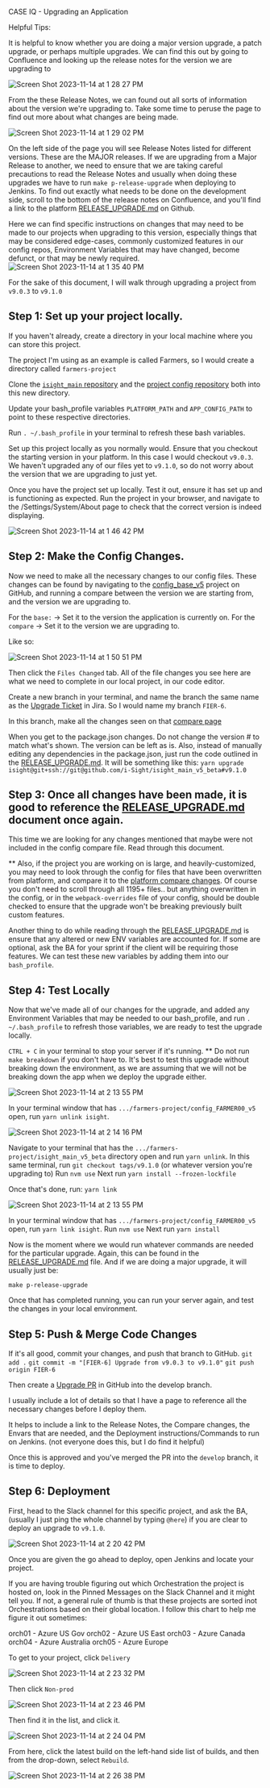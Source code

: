 CASE IQ - Upgrading an Application

Helpful Tips:

It is helpful to know whether you are doing a major version upgrade, a patch upgrade, or perhaps multiple upgrades. We can find this out by going to Confluence and looking up the release notes for the version we are upgrading to

![Screen Shot 2023-11-14 at 1 28 27 PM](https://github.com/CExKForsyth/kyle_notes/assets/95767293/e5bce4b3-8413-4e67-bee9-977eb9335baf)

From the these Release Notes, we can found out all sorts of information about the version we're upgrading to. Take some time to peruse the page to find out more about what changes are being made.

![Screen Shot 2023-11-14 at 1 29 02 PM](https://github.com/CExKForsyth/kyle_notes/assets/95767293/16e4a9d0-06d4-4c3f-8941-a9e821c864fd)

On the left side of the page you will see Release Notes listed for different versions. These are the MAJOR releases. If we are upgrading from a Major Release to another, we need to ensure that we are taking careful precautions to read the Release Notes and usually when doing these upgrades we have to run `make p-release-upgrade` when deploying to Jenkins. To find out exactly what needs to be done on the development side, scroll to the bottom of the release notes on Confluence, and you'll find a link to the platform [RELEASE_UPGRADE.md](https://github.com/i-Sight/isight_main_v5_beta/blob/bba2f365536cfc8b22b013215526866631520975/RELEASE_UPGRADE.md) on Github.

Here we can find specific instructions on changes that may need to be made to our projects when upgrading to this version, especially things that may be considered edge-cases, commonly customized features in our config repos, Environment Variables that may have changed, become defunct, or that may be newly required.
![Screen Shot 2023-11-14 at 1 35 40 PM](https://github.com/CExKForsyth/kyle_notes/assets/95767293/3daf4691-a7cc-4f7a-9371-b0df1aaa4548)

For the sake of this document, I will walk through upgrading a project from `v9.0.3` to `v9.1.0`

## Step 1: Set up your project locally. 

If you haven't already, create a directory in your local machine where you can store this project. 

The project I'm using as an example is called Farmers, so I would create a directory called `farmers-project`

Clone the [`isight_main` repository](https://github.com/i-Sight/isight_main_v5_beta) and the [project config repository](https://github.com/i-Sight/config_FARMER00_v5) both into this new directory. 

Update your bash_profile variables `PLATFORM_PATH` and `APP_CONFIG_PATH` to point to these respective directories.

Run `. ~/.bash_profile` in your terminal to refresh these bash variables. 

Set up this project locally as you normally would. Ensure that you checkout the starting version in your platform. In this case I would checkout `v9.0.3`. We haven't upgraded any of our files yet to `v9.1.0`, so do not worry about the version that we are upgrading to just yet. 

Once you have the project set up locally. Test it out, ensure it has set up and is functioning as expected. Run the project in your browser, and navigate to the /Settings/System/About page to check that the correct version is indeed displaying. 

![Screen Shot 2023-11-14 at 1 46 42 PM](https://github.com/CExKForsyth/kyle_notes/assets/95767293/b20a90b2-f4a2-4737-aaaa-2fc10bbcbf1b)

## Step 2: Make the Config Changes.

Now we need to make all the necessary changes to our config files. These changes can be found by navigating to the [config_base_v5](https://github.com/i-Sight/config_base_v5/compare) project on GitHub, and running a compare between the version we are starting from, and the version we are upgrading to.

For the `base:` -> Set it to the version the application is currently on.
For the `compare` -> Set it to the version we are upgrading to.

Like so:

![Screen Shot 2023-11-14 at 1 50 51 PM](https://github.com/CExKForsyth/kyle_notes/assets/95767293/59983d51-a21e-4a70-b615-b43eef9172d8)

Then click the `Files Changed` tab. All of the file changes you see here are what we need to complete in our local project, in our code editor. 

Create a new branch in your terminal, and name the branch the same name as the [Upgrade Ticket](https://caseiq.atlassian.net/browse/FIER-6?focusedCommentId=820847) in Jira. So I would name my branch `FIER-6`.

In this branch, make all the changes seen on that [compare page](https://github.com/i-Sight/config_base_v5/compare/v9.0.3...v9.1.0)

When you get to the package.json changes. Do not change the version # to match what's shown. The version can be left as is. Also, instead of manually editing any dependencies in the package.json, just run the code outlined in the [RELEASE_UPGRADE.md](https://github.com/i-Sight/isight_main_v5_beta/blob/v9.1.0/RELEASE_UPGRADE.md). It will be something like this:
`yarn upgrade isight@git+ssh://git@github.com/i-Sight/isight_main_v5_beta#v9.1.0`

## Step 3: Once all changes have been made, it is good to reference the [RELEASE_UPGRADE.md](https://github.com/i-Sight/isight_main_v5_beta/blob/v9.1.0/RELEASE_UPGRADE.md) document once again.

This time we are looking for any changes mentioned that maybe were not included in the config compare file. Read through this document. 

** Also, if the project you are working on is large, and heavily-customized, you may need to look through the config for files that have been overwritten from platform, and compare it to the [platform compare changes](https://github.com/i-Sight/isight_main_v5_beta/compare/v9.0.3...v9.1.0). Of course you don't need to scroll through all 1195+ files.. but anything overwritten in the config, or in the `webpack-overrides` file of your config, should be double checked to ensure that the upgrade won't be breaking previously built custom features.

Another thing to do while reading through the [RELEASE_UPGRADE.md](https://github.com/i-Sight/isight_main_v5_beta/blob/v9.1.0/RELEASE_UPGRADE.md) is ensure that any altered or new ENV variables are accounted for. If some are optional, ask the BA for your sprint if the client will be requiring those features. We can test these new variables by adding them into our `bash_profile`. 

## Step 4: Test Locally

Now that we've made all of our changes for the upgrade, and added any Environment Variables that may be needed to our bash_profile, and run `. ~/.bash_profile` to refresh those variables, we are ready to test the upgrade locally. 

`CTRL + C` in your terminal to stop your server if it's running. ** Do not run `make breakdown` if you don't have to. It's best to test this upgrade without breaking down the environment, as we are assuming that we will not be breaking down the app when we deploy the upgrade either.

![Screen Shot 2023-11-14 at 2 13 55 PM](https://github.com/CExKForsyth/kyle_notes/assets/95767293/df72f3b4-5ae9-4949-9b21-573f19dc40c7)

In your terminal window that has `.../farmers-project/config_FARMER00_v5` open, run `yarn unlink isight`.

![Screen Shot 2023-11-14 at 2 14 16 PM](https://github.com/CExKForsyth/kyle_notes/assets/95767293/ef17e8eb-a81e-473e-91da-26774830e786)

Navigate to your terminal that has the `.../farmers-project/isight_main_v5_beta` directory open and run `yarn unlink`.
In this same terminal, run `git checkout tags/v9.1.0` (or whatever version you're upgrading to)
Run `nvm use`
Next run `yarn install --frozen-lockfile`

Once that's done, run: `yarn link`

![Screen Shot 2023-11-14 at 2 13 55 PM](https://github.com/CExKForsyth/kyle_notes/assets/95767293/df72f3b4-5ae9-4949-9b21-573f19dc40c7)

In your terminal window that has `.../farmers-project/config_FARMER00_v5` open, run `yarn link isight`.
Run `nvm use`
Next run `yarn install`

Now is the moment where we would run whatever commands are needed for the particular upgrade. Again, this can be found in the [RELEASE_UPGRADE.md](https://github.com/i-Sight/isight_main_v5_beta/blob/v9.1.0/RELEASE_UPGRADE.md) file. And if we are doing a major upgrade, it will usually just be:

`make p-release-upgrade`

Once that has completed running, you can run your server again, and test the changes in your local environment.

## Step 5: Push & Merge Code Changes

If it's all good, commit your changes, and push that branch to GitHub.
`git add .`
`git commit -m "[FIER-6] Upgrade from v9.0.3 to v9.1.0"`
`git push origin FIER-6`

Then create a [Upgrade PR](https://github.com/i-Sight/config_FARMER00_v5/pull/5) in GitHub into the develop branch.

I usually include a lot of details so that I have a page to reference all the necessary changes before I deploy them. 

It helps to include a link to the Release Notes, the Compare changes, the Envars that are needed, and the Deployment instructions/Commands to run on Jenkins. (not everyone does this, but I do find it helpful)

Once this is approved and you've merged the PR into the `develop` branch, it is time to deploy.

## Step 6: Deployment

First, head to the Slack channel for this specific project, and ask the BA, (usually I just ping the whole channel by typing `@here`) if you are clear to deploy an upgrade to `v9.1.0`.

![Screen Shot 2023-11-14 at 2 20 42 PM](https://github.com/CExKForsyth/kyle_notes/assets/95767293/38efc650-22c6-4e66-aa86-97acf2cb9bf8)

Once you are given the go ahead to deploy, open Jenkins and locate your project. 

If you are having trouble figuring out which Orchestration the project is hosted on, look in the Pinned Messages on the Slack Channel and it might tell you. If not, a general rule of thumb is that these projects are sorted inot Orchestrations based on their global location. I follow this chart to help me figure it out sometimes:

orch01 - Azure US Gov
orch02 - Azure US East
orch03 - Azure Canada
orch04 - Azure Australia
orch05 - Azure Europe

To get to your project, click `Delivery`

![Screen Shot 2023-11-14 at 2 23 32 PM](https://github.com/CExKForsyth/kyle_notes/assets/95767293/07289d6a-cc86-4441-abca-af5a6d1ba501)

Then click `Non-prod`

![Screen Shot 2023-11-14 at 2 23 46 PM](https://github.com/CExKForsyth/kyle_notes/assets/95767293/2c3d5e72-e03a-4b52-be18-ef7233607584)

Then find it in the list, and click it.

![Screen Shot 2023-11-14 at 2 24 04 PM](https://github.com/CExKForsyth/kyle_notes/assets/95767293/d32b069e-657c-4dcf-b3fb-87d75d10f169)

From here, click the latest build on the left-hand side list of builds, and then from the drop-down, select `Rebuild`.

![Screen Shot 2023-11-14 at 2 26 38 PM](https://github.com/CExKForsyth/kyle_notes/assets/95767293/d942de88-0bac-494b-a513-f4569360099b)



